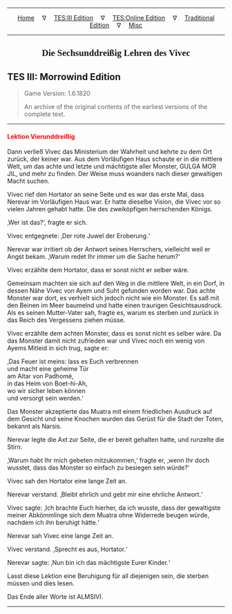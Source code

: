 
---

<!-- Jekyll Page Links -->

<center>
<a href="../../../../index.html">Home</a>
&emsp;&nabla;&emsp;
<a href="../../../index-tes3.html">TES:III Edition</a>
&emsp;&nabla;&emsp;
<a href="../../../index-teso.html">TES:Online Edition</a>
&emsp;&nabla;&emsp;
<a href="../../../index-traditional.html">Traditional Edition</a>
&emsp;&nabla;&emsp;
<a href="../../../index-misc.html">Misc</a>
</center>

<!-- Markdown Body Below: -->

---

<center>
<h2><span style="font-family:Georgia">Die Sechsunddreißig Lehren des Vivec</span></h2>
</center>

## TES III: Morrowind Edition

> Game Version: 1.6.1820
>
> An archive of the original contents of the earliest versions of the complete text.

---

#### <span style="color:red">Lektion Vierunddreißig</span>

Dann verließ Vivec das Ministerium der Wahrheit und kehrte zu dem Ort zurück, der keiner war. Aus dem Vorläufigen Haus schaute er in die mittlere Welt, um das achte und letzte und mächtigste aller Monster, GULGA MOR JIL, und mehr zu finden. Der Weise muss woanders nach dieser gewaltigen Macht suchen.

Vivec rief den Hortator an seine Seite und es war das erste Mal, dass Nerevar im Vorläufigen Haus war. Er hatte dieselbe Vision, die Vivec vor so vielen Jahren gehabt hatte. Die des zweiköpfigen herrschenden Königs.

‚Wer ist das?‘, fragte er sich.

Vivec entgegnete: ‚Der rote Juwel der Eroberung.‘

Nerevar war irritiert ob der Antwort seines Herrschers, vielleicht weil er Angst bekam. ‚Warum redet Ihr immer um die Sache herum?‘

Vivec erzählte dem Hortator, dass er sonst nicht er selber wäre.

Gemeinsam machten sie sich auf den Weg in die mittlere Welt, in ein Dorf, in dessen Nähe Vivec von Ayem und Suht gefunden worden war. Das achte Monster war dort, es verhielt sich jedoch nicht wie ein Monster. Es saß mit den Beinen im Meer baumelnd und hatte einen traurigen Gesichtsausdruck. Als es seinen Mutter-Vater sah, fragte es, warum es sterben und zurück in das Reich des Vergessens ziehen müsse.

Vivec erzählte dem achten Monster, dass es sonst nicht es selber wäre. Da das Monster damit nicht zufrieden war und Vivec noch ein wenig von Ayems Mitleid in sich trug, sagte er:

‚Das Feuer ist meins: lass es Euch verbrennen\
und macht eine geheime Tür\
am Altar von Padhomé,\
in das Heim von Boet-hi-Ah,\
wo wir sicher leben können\
und versorgt sein werden.‘

Das Monster akzeptierte das Muatra mit einem friedlichen Ausdruck auf dem Gesicht und seine Knochen wurden das Gerüst für die Stadt der Toten, bekannt als Narsis.

Nerevar legte die Axt zur Seite, die er bereit gehalten hatte, und runzelte die Stirn.

‚Warum habt Ihr mich gebeten mitzukommen,‘ fragte er, ‚wenn Ihr doch wusstet, dass das Monster so einfach zu besiegen sein würde?‘

Vivec sah den Hortator eine lange Zeit an.

Nerevar verstand. ‚Bleibt ehrlich und gebt mir eine ehrliche Antwort.‘

Vivec sagte: ‚Ich brachte Euch hierher, da ich wusste, dass der gewaltigste meiner Abkömmlinge sich dem Muatra ohne Widerrede beugen würde, nachdem ich ihn beruhigt hätte.‘

Nerevar sah Vivec eine lange Zeit an.

Vivec verstand. ‚Sprecht es aus, Hortator.‘

Nerevar sagte: ‚Nun bin ich das mächtigste Eurer Kinder.‘

Lasst diese Lektion eine Beruhigung für all diejenigen sein, die sterben müssen und dies lesen.

Das Ende aller Worte ist ALMSIVI.

---

